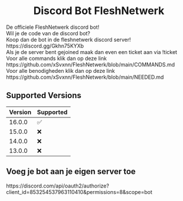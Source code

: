 <h1 align='center'> Discord Bot FleshNetwerk </h1>

<p align='center'>


</p>
<div size='20px'>De officiele FleshNetwerk discord bot!</div>
<div size='20px'>Wil je de code van de discord bot?</div>
<div size='20px'>Koop dan de bot in de fleshnetwerk discord server!</div>
<div size='20px'>https://discord.gg/Gkhn75KYXb</div>
<div size='20px'>Als je de server bent gejoined maak dan even een ticket aan via !ticket</div>
<div size='20px'>Voor alle commands klik dan op deze link https://github.com/xSvxnn/FleshNetwerk/blob/main/COMMANDS.md</div>
<div size='20px'>Voor alle benodigheden klik dan op deze link https://github.com/xSvxnn/FleshNetwerk/blob/main/NEEDED.md</div>

## Supported Versions

| Version | Supported          |
| ------- | ------------------ |
| 16.0.0   | :white_check_mark: |
| 15.0.0   | :x:                |
| 14.0.0   | :x:                |
| 13.0.0   | :x:                |

## Voeg je bot aan je eigen server toe
<div size='10px'>https://discord.com/api/oauth2/authorize?client_id=853254537963110410&permissions=8&scope=bot</div>
